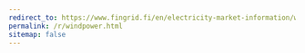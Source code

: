 ```yaml
---
redirect_to: https://www.fingrid.fi/en/electricity-market-information/wind-power-generation/
permalink: /r/windpower.html
sitemap: false
---
```

